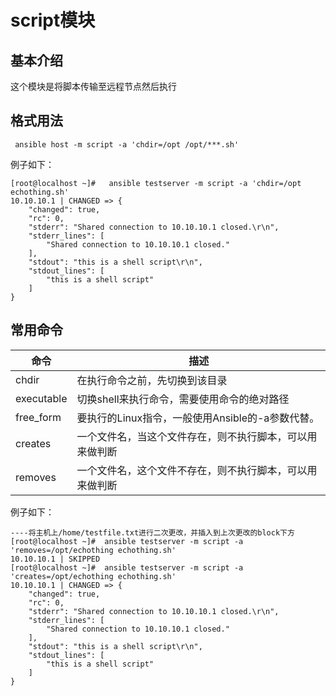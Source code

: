 # script模块

## 基本介绍

这个模块是将脚本传输至远程节点然后执行

## 格式用法

```shell
 ansible host -m script -a 'chdir=/opt /opt/***.sh'
```

例子如下：

```shell
[root@localhost ~]#   ansible testserver -m script -a 'chdir=/opt echothing.sh'
10.10.10.1 | CHANGED => {
    "changed": true,
    "rc": 0,
    "stderr": "Shared connection to 10.10.10.1 closed.\r\n",
    "stderr_lines": [
        "Shared connection to 10.10.10.1 closed."
    ],
    "stdout": "this is a shell script\r\n",
    "stdout_lines": [
        "this is a shell script"
    ]
}
```

## 常用命令

| 命令       | 描述                                                     |
| ---------- | -------------------------------------------------------- |
| chdir      | 在执行命令之前，先切换到该目录                           |
| executable | 切换shell来执行命令，需要使用命令的绝对路径              |
| free_form  | 要执行的Linux指令，一般使用Ansible的-a参数代替。         |
| creates    | 一个文件名，当这个文件存在，则不执行脚本，可以用来做判断 |
| removes    | 一个文件名，这个文件不存在，则不执行脚本，可以用来做判断 |

例子如下：

```shell
----将主机上/home/testfile.txt进行二次更改，并插入到上次更改的block下方
[root@localhost ~]#  ansible testserver -m script -a 'removes=/opt/echothing echothing.sh'
10.10.10.1 | SKIPPED
[root@localhost ~]#  ansible testserver -m script -a 'creates=/opt/echothing echothing.sh'
10.10.10.1 | CHANGED => {
    "changed": true,
    "rc": 0,
    "stderr": "Shared connection to 10.10.10.1 closed.\r\n",
    "stderr_lines": [
        "Shared connection to 10.10.10.1 closed."
    ],
    "stdout": "this is a shell script\r\n",
    "stdout_lines": [
        "this is a shell script"
    ]
}


```

